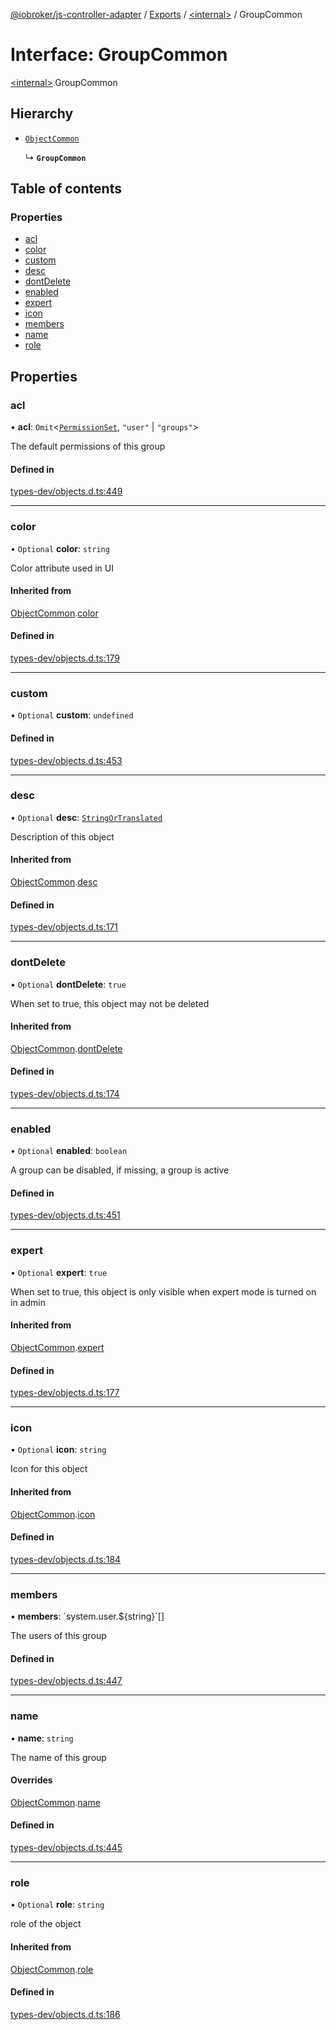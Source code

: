 [@iobroker/js-controller-adapter](../README.md) / [Exports](../modules.md) / [\<internal\>](../modules/internal_.md) / GroupCommon

# Interface: GroupCommon

[\<internal\>](../modules/internal_.md).GroupCommon

## Hierarchy

- [`ObjectCommon`](internal_.ObjectCommon.md)

  ↳ **`GroupCommon`**

## Table of contents

### Properties

- [acl](internal_.GroupCommon.md#acl)
- [color](internal_.GroupCommon.md#color)
- [custom](internal_.GroupCommon.md#custom)
- [desc](internal_.GroupCommon.md#desc)
- [dontDelete](internal_.GroupCommon.md#dontdelete)
- [enabled](internal_.GroupCommon.md#enabled)
- [expert](internal_.GroupCommon.md#expert)
- [icon](internal_.GroupCommon.md#icon)
- [members](internal_.GroupCommon.md#members)
- [name](internal_.GroupCommon.md#name)
- [role](internal_.GroupCommon.md#role)

## Properties

### acl

• **acl**: `Omit`\<[`PermissionSet`](internal_.PermissionSet.md), ``"user"`` \| ``"groups"``\>

The default permissions of this group

#### Defined in

[types-dev/objects.d.ts:449](https://github.com/ioBroker/ioBroker.js-controller/blob/bb39b56985d2141130fd7ada5e4d35b1a3779c05/packages/types-dev/objects.d.ts#L449)

___

### color

• `Optional` **color**: `string`

Color attribute used in UI

#### Inherited from

[ObjectCommon](internal_.ObjectCommon.md).[color](internal_.ObjectCommon.md#color)

#### Defined in

[types-dev/objects.d.ts:179](https://github.com/ioBroker/ioBroker.js-controller/blob/bb39b56985d2141130fd7ada5e4d35b1a3779c05/packages/types-dev/objects.d.ts#L179)

___

### custom

• `Optional` **custom**: `undefined`

#### Defined in

[types-dev/objects.d.ts:453](https://github.com/ioBroker/ioBroker.js-controller/blob/bb39b56985d2141130fd7ada5e4d35b1a3779c05/packages/types-dev/objects.d.ts#L453)

___

### desc

• `Optional` **desc**: [`StringOrTranslated`](../modules/internal_.md#stringortranslated)

Description of this object

#### Inherited from

[ObjectCommon](internal_.ObjectCommon.md).[desc](internal_.ObjectCommon.md#desc)

#### Defined in

[types-dev/objects.d.ts:171](https://github.com/ioBroker/ioBroker.js-controller/blob/bb39b56985d2141130fd7ada5e4d35b1a3779c05/packages/types-dev/objects.d.ts#L171)

___

### dontDelete

• `Optional` **dontDelete**: ``true``

When set to true, this object may not be deleted

#### Inherited from

[ObjectCommon](internal_.ObjectCommon.md).[dontDelete](internal_.ObjectCommon.md#dontdelete)

#### Defined in

[types-dev/objects.d.ts:174](https://github.com/ioBroker/ioBroker.js-controller/blob/bb39b56985d2141130fd7ada5e4d35b1a3779c05/packages/types-dev/objects.d.ts#L174)

___

### enabled

• `Optional` **enabled**: `boolean`

A group can be disabled, if missing, a group is active

#### Defined in

[types-dev/objects.d.ts:451](https://github.com/ioBroker/ioBroker.js-controller/blob/bb39b56985d2141130fd7ada5e4d35b1a3779c05/packages/types-dev/objects.d.ts#L451)

___

### expert

• `Optional` **expert**: ``true``

When set to true, this object is only visible when expert mode is turned on in admin

#### Inherited from

[ObjectCommon](internal_.ObjectCommon.md).[expert](internal_.ObjectCommon.md#expert)

#### Defined in

[types-dev/objects.d.ts:177](https://github.com/ioBroker/ioBroker.js-controller/blob/bb39b56985d2141130fd7ada5e4d35b1a3779c05/packages/types-dev/objects.d.ts#L177)

___

### icon

• `Optional` **icon**: `string`

Icon for this object

#### Inherited from

[ObjectCommon](internal_.ObjectCommon.md).[icon](internal_.ObjectCommon.md#icon)

#### Defined in

[types-dev/objects.d.ts:184](https://github.com/ioBroker/ioBroker.js-controller/blob/bb39b56985d2141130fd7ada5e4d35b1a3779c05/packages/types-dev/objects.d.ts#L184)

___

### members

• **members**: \`system.user.$\{string}\`[]

The users of this group

#### Defined in

[types-dev/objects.d.ts:447](https://github.com/ioBroker/ioBroker.js-controller/blob/bb39b56985d2141130fd7ada5e4d35b1a3779c05/packages/types-dev/objects.d.ts#L447)

___

### name

• **name**: `string`

The name of this group

#### Overrides

[ObjectCommon](internal_.ObjectCommon.md).[name](internal_.ObjectCommon.md#name)

#### Defined in

[types-dev/objects.d.ts:445](https://github.com/ioBroker/ioBroker.js-controller/blob/bb39b56985d2141130fd7ada5e4d35b1a3779c05/packages/types-dev/objects.d.ts#L445)

___

### role

• `Optional` **role**: `string`

role of the object

#### Inherited from

[ObjectCommon](internal_.ObjectCommon.md).[role](internal_.ObjectCommon.md#role)

#### Defined in

[types-dev/objects.d.ts:186](https://github.com/ioBroker/ioBroker.js-controller/blob/bb39b56985d2141130fd7ada5e4d35b1a3779c05/packages/types-dev/objects.d.ts#L186)
